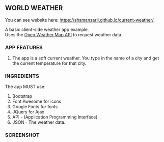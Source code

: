 WORLD WEATHER
-------------
You can see website here:  https://shamansarii.github.io/current-weather/

A basic client-side weather app example.  
Uses the [Open Weather Map API](http://openweathermap.org/api) to request weather data.

### APP FEATURES

1. The app is a soft current weather. You type in the name of a city and get the current temperature for that city. 

### INGREDIENTS

The app MUST use:
1. Bootstrap
2. Font Awesome for icons
3. Google Fonts for fonts
4. JQuery for Ajax
5. API - (Application Programming Interface)
6. JSON - The weather data.

### SCREENSHOT

